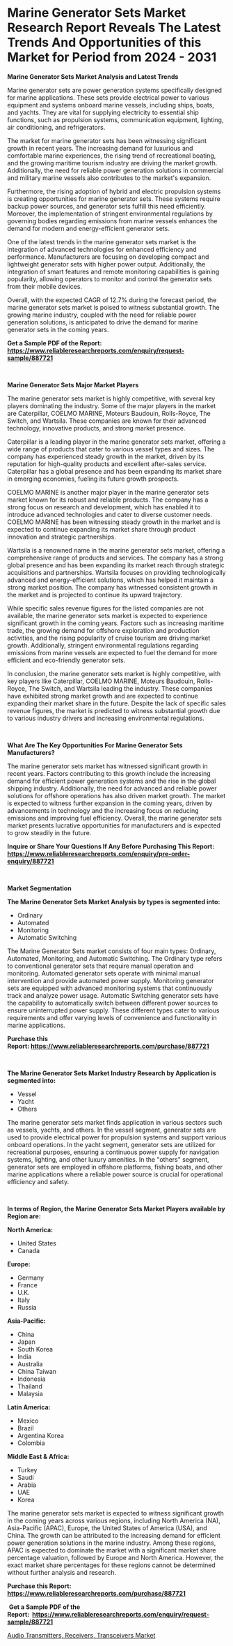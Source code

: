 <p><h1>Marine Generator Sets Market Research Report Reveals The Latest Trends And Opportunities of this Market for Period from 2024 - 2031</h1></p><p><strong>Marine Generator Sets Market Analysis and Latest Trends</strong></p>
<p><p>Marine generator sets are power generation systems specifically designed for marine applications. These sets provide electrical power to various equipment and systems onboard marine vessels, including ships, boats, and yachts. They are vital for supplying electricity to essential ship functions, such as propulsion systems, communication equipment, lighting, air conditioning, and refrigerators.</p><p>The market for marine generator sets has been witnessing significant growth in recent years. The increasing demand for luxurious and comfortable marine experiences, the rising trend of recreational boating, and the growing maritime tourism industry are driving the market growth. Additionally, the need for reliable power generation solutions in commercial and military marine vessels also contributes to the market's expansion.</p><p>Furthermore, the rising adoption of hybrid and electric propulsion systems is creating opportunities for marine generator sets. These systems require backup power sources, and generator sets fulfill this need efficiently. Moreover, the implementation of stringent environmental regulations by governing bodies regarding emissions from marine vessels enhances the demand for modern and energy-efficient generator sets.</p><p>One of the latest trends in the marine generator sets market is the integration of advanced technologies for enhanced efficiency and performance. Manufacturers are focusing on developing compact and lightweight generator sets with higher power output. Additionally, the integration of smart features and remote monitoring capabilities is gaining popularity, allowing operators to monitor and control the generator sets from their mobile devices.</p><p>Overall, with the expected CAGR of 12.7% during the forecast period, the marine generator sets market is poised to witness substantial growth. The growing marine industry, coupled with the need for reliable power generation solutions, is anticipated to drive the demand for marine generator sets in the coming years.</p></p>
<p><strong>Get a Sample PDF of the Report:&nbsp; <a href="https://www.reliableresearchreports.com/enquiry/request-sample/887721">https://www.reliableresearchreports.com/enquiry/request-sample/887721</a></strong></p>
<p>&nbsp;</p>
<p><strong>Marine Generator Sets Major Market Players</strong></p>
<p><p>The marine generator sets market is highly competitive, with several key players dominating the industry. Some of the major players in the market are Caterpillar, COELMO MARINE, Moteurs Baudouin, Rolls-Royce, The Switch, and Wartsila. These companies are known for their advanced technology, innovative products, and strong market presence.</p><p>Caterpillar is a leading player in the marine generator sets market, offering a wide range of products that cater to various vessel types and sizes. The company has experienced steady growth in the market, driven by its reputation for high-quality products and excellent after-sales service. Caterpillar has a global presence and has been expanding its market share in emerging economies, fueling its future growth prospects.</p><p>COELMO MARINE is another major player in the marine generator sets market known for its robust and reliable products. The company has a strong focus on research and development, which has enabled it to introduce advanced technologies and cater to diverse customer needs. COELMO MARINE has been witnessing steady growth in the market and is expected to continue expanding its market share through product innovation and strategic partnerships.</p><p>Wartsila is a renowned name in the marine generator sets market, offering a comprehensive range of products and services. The company has a strong global presence and has been expanding its market reach through strategic acquisitions and partnerships. Wartsila focuses on providing technologically advanced and energy-efficient solutions, which has helped it maintain a strong market position. The company has witnessed consistent growth in the market and is projected to continue its upward trajectory.</p><p>While specific sales revenue figures for the listed companies are not available, the marine generator sets market is expected to experience significant growth in the coming years. Factors such as increasing maritime trade, the growing demand for offshore exploration and production activities, and the rising popularity of cruise tourism are driving market growth. Additionally, stringent environmental regulations regarding emissions from marine vessels are expected to fuel the demand for more efficient and eco-friendly generator sets.</p><p>In conclusion, the marine generator sets market is highly competitive, with key players like Caterpillar, COELMO MARINE, Moteurs Baudouin, Rolls-Royce, The Switch, and Wartsila leading the industry. These companies have exhibited strong market growth and are expected to continue expanding their market share in the future. Despite the lack of specific sales revenue figures, the market is predicted to witness substantial growth due to various industry drivers and increasing environmental regulations.</p></p>
<p>&nbsp;</p>
<p><strong>What Are The Key Opportunities For Marine Generator Sets Manufacturers?</strong></p>
<p><p>The marine generator sets market has witnessed significant growth in recent years. Factors contributing to this growth include the increasing demand for efficient power generation systems and the rise in the global shipping industry. Additionally, the need for advanced and reliable power solutions for offshore operations has also driven market growth. The market is expected to witness further expansion in the coming years, driven by advancements in technology and the increasing focus on reducing emissions and improving fuel efficiency. Overall, the marine generator sets market presents lucrative opportunities for manufacturers and is expected to grow steadily in the future.</p></p>
<p><strong>Inquire or Share Your Questions If Any Before Purchasing This Report: <a href="https://www.reliableresearchreports.com/enquiry/pre-order-enquiry/887721">https://www.reliableresearchreports.com/enquiry/pre-order-enquiry/887721</a></strong></p>
<p>&nbsp;</p>
<p><strong>Market Segmentation</strong></p>
<p><strong>The Marine Generator Sets Market Analysis by types is segmented into:</strong></p>
<p><ul><li>Ordinary</li><li>Automated</li><li>Monitoring</li><li>Automatic Switching</li></ul></p>
<p><p>The Marine Generator Sets market consists of four main types: Ordinary, Automated, Monitoring, and Automatic Switching. The Ordinary type refers to conventional generator sets that require manual operation and monitoring. Automated generator sets operate with minimal manual intervention and provide automated power supply. Monitoring generator sets are equipped with advanced monitoring systems that continuously track and analyze power usage. Automatic Switching generator sets have the capability to automatically switch between different power sources to ensure uninterrupted power supply. These different types cater to various requirements and offer varying levels of convenience and functionality in marine applications.</p></p>
<p><strong>Purchase this Report:&nbsp;<a href="https://www.reliableresearchreports.com/purchase/887721">https://www.reliableresearchreports.com/purchase/887721</a></strong></p>
<p>&nbsp;</p>
<p><strong>The Marine Generator Sets Market Industry Research by Application is segmented into:</strong></p>
<p><ul><li>Vessel</li><li>Yacht</li><li>Others</li></ul></p>
<p><p>The marine generator sets market finds application in various sectors such as vessels, yachts, and others. In the vessel segment, generator sets are used to provide electrical power for propulsion systems and support various onboard operations. In the yacht segment, generator sets are utilized for recreational purposes, ensuring a continuous power supply for navigation systems, lighting, and other luxury amenities. In the "others" segment, generator sets are employed in offshore platforms, fishing boats, and other marine applications where a reliable power source is crucial for operational efficiency and safety.</p></p>
<p>&nbsp;</p>
<p><strong>In terms of Region, the Marine Generator Sets Market Players available by Region are:</strong></p>
<p>
    <p> <strong> North America: </strong>
        <ul>
            <li>United States</li>
            <li>Canada</li>
        </ul>
        </p> 
    <p> <strong> Europe: </strong>
        <ul>
            <li>Germany</li>
            <li>France</li>
            <li>U.K.</li>
            <li>Italy</li>
            <li>Russia</li>
        </ul>
        </p> 
    <p> <strong> Asia-Pacific: </strong>
        <ul>
            <li>China</li>
            <li>Japan</li>
            <li>South Korea</li>
            <li>India</li>
            <li>Australia</li>
            <li>China Taiwan</li>
            <li>Indonesia</li>
            <li>Thailand</li>
            <li>Malaysia</li>
        </ul>
        </p> 
    <p> <strong> Latin America: </strong>
        <ul>
            <li>Mexico</li>
            <li>Brazil</li>
            <li>Argentina Korea</li>
            <li>Colombia</li>
        </ul>
        </p> 
    <p> <strong> Middle East & Africa: </strong>
        <ul>
            <li>Turkey</li>
            <li>Saudi</li>
            <li>Arabia</li>
            <li>UAE</li>
            <li>Korea</li>
        </ul>
    </p>
    </p>
<p><p>The marine generator sets market is expected to witness significant growth in the coming years across various regions, including North America (NA), Asia-Pacific (APAC), Europe, the United States of America (USA), and China. The growth can be attributed to the increasing demand for efficient power generation solutions in the marine industry. Among these regions, APAC is expected to dominate the market with a significant market share percentage valuation, followed by Europe and North America. However, the exact market share percentages for these regions cannot be determined without further analysis and research.</p></p>
<p><strong>Purchase this Report: <a href="https://www.reliableresearchreports.com/purchase/887721">https://www.reliableresearchreports.com/purchase/887721</a></strong></p>
<p>&nbsp;<strong>Get a Sample PDF of the Report:&nbsp;&nbsp;<a href="https://www.reliableresearchreports.com/enquiry/request-sample/887721">https://www.reliableresearchreports.com/enquiry/request-sample/887721</a></strong></p>
<p><strong></strong></p>
<p><p><a href="https://github.com/RichRobinson5/Market-Research-Report-List-3/blob/main/audio-transmitters-receivers-transceivers-market.md">Audio Transmitters, Receivers, Transceivers Market</a></p></p>